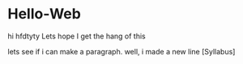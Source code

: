 # Hello-Web
hi
hfdtyty
Lets hope I get the hang of this
                
                
                
lets see if i can make a paragraph.  well, i made a new line
[Syllabus]
